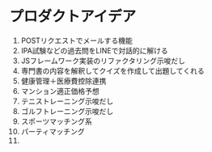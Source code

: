 # プロダクトアイデア

1. POSTリクエストでメールする機能
1. IPA試験などの過去問をLINEで対話的に解ける
1. JSフレームワーク実装のリファクタリング示唆だし
1. 専門書の内容を解釈してクイズを作成して出題してくれる
1. 健康管理＋医療費控除連携
1. マンション適正価格予想
1. テニストレーニング示唆だし
1. ゴルフトレーニング示唆だし
2. スポーツマッチング系
3. パーティマッチング
4. 
